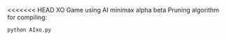 <<<<<<< HEAD
XO Game  using AI minimax alpha beta Pruning algorithm
for compiling:
```
python AIxo.py
```
